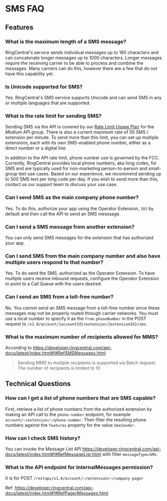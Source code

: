 # SMS FAQ

## Features

### What is the maximum length of a SMS message?

RingCentral's service sends individual messages up to 160 characters and can concatenate longer messages up to 1000 characters. Longer messages require the receiving carrier to be able to process and combine the messages. Many carriers can do this, however there are a few that do not have this capability yet.

### Is Unicode supported for SMS?

Yes. RingCentral's SMS service supports Unicode and can send SMS in any or multiple languages that are supported.

### What is the rate limit for sending SMS?

Sending SMS via the API is covered by our [Rate Limit Usage Plan](https://developer.ringcentral.com/api-docs/latest/index.html#!#APIRateLimits.html) for the *Medium* API group. There is also a current maximum rate of 50 SMS / extension per minute. To send more than this limit, you can set up multiple extensions, each with its own SMS-enabled phone number, either as a direct number or a digital line.

In addition to the API rate limit, phone number use is governed by the FCC. Currently, RingCentral provides local phone numbers, aka long codes, for SMS and are typically used for non-marketing person-to-person and small-group text use cases. Based on our experience, we recommend sending up to 500 SMS text per long code per day. If you wish to send more than this, contact us our support team to discuss your use case.

### Can I send SMS as the main company phone number?

Yes. To do this, authorize your app using the Operator Extension, `101` by default and then call the API to send an SMS messsage.

### Can I send a SMS message from another extension?

You can only send SMS messages for the extension that has authorized your app.

### Can I send SMS from the main company number and also have multiple users respond to that number?

Yes. To do send the SMS, authorized as the Operator Extension. To have multiple users receive inbound requests, configure the Operator Extension to point to a Call Queue with the users desired.

### Can I send an SMS from a toll-free number?

No. You cannot send an SMS message from a toll-free number since these messages may not be properly routed through carrier networks. You must use a local number to specify it as the `from.phoneNumber` in the POST request to `/v1.0/account/{accountId}/extension/{extensionId}/sms`.

### What is the maximum number of recipients allowed for MMS?

According to https://developer.ringcentral.com/api-docs/latest/index.html#!#RefSMSMessages.html

> Sending MMS to multiple recipients is supported via Batch request. The number of recipients is limited to 10

## Technical Questions

### How can I get a list of phone numbers that are SMS capable?

First, retrieve a list of phone numbers from the authorized extension by making an API call to the `phone-number` endpoint, for example `account/~/extension/~/phone-number`. Then filter the resulting phone numbers against the `features` property for the value `SmsSender`.

### How can I check SMS history?

You can invoke the Message List API https://developer.ringcentral.com/api-docs/latest/index.html#!#RefMessageList.html with filter `messageType=SMS`.

### What is the API endpoint for InternalMessages permission?

It is for POST `/restapi/v1.0/account/~/extension/~/company-pager`

Ref: https://developer.ringcentral.com/api-docs/latest/index.html#!#RefPagerMessages.html

